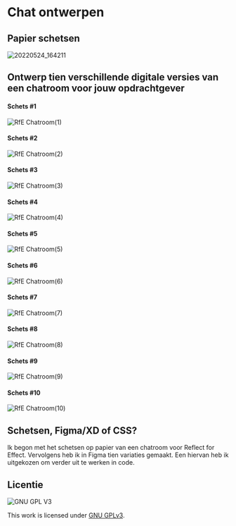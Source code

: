 # Chat ontwerpen

## Papier schetsen

![20220524_164211](https://user-images.githubusercontent.com/26089533/170064068-d76263c5-6c8e-4af6-94eb-71edd0232b12.jpg)

## Ontwerp tien verschillende digitale versies van een chatroom voor jouw opdrachtgever

#### Schets #1
![RfE Chatroom(1)](https://user-images.githubusercontent.com/26089533/170065776-1bce7dd0-3901-42c5-bd25-12cb4453bbb4.png)

#### Schets #2
![RfE Chatroom(2)](https://user-images.githubusercontent.com/26089533/170065867-6c981026-6ed7-4d05-9107-a45b0e726eed.png)

#### Schets #3
![RfE Chatroom(3)](https://user-images.githubusercontent.com/26089533/170066238-b69ca818-1a31-472e-b78f-e75c20291aee.png)

#### Schets #4
![RfE Chatroom(4)](https://user-images.githubusercontent.com/26089533/170066279-4f5d3239-2995-475d-88af-f93fb2ff8c16.png)

#### Schets #5
![RfE Chatroom(5)](https://user-images.githubusercontent.com/26089533/170066291-296a0ec8-5d72-4d27-be77-47f6687e5096.png)

#### Schets #6
![RfE Chatroom(6)](https://user-images.githubusercontent.com/26089533/170066304-cf6542b8-74b8-4bba-aef5-473edf985040.png)

#### Schets #7
![RfE Chatroom(7)](https://user-images.githubusercontent.com/26089533/170066313-840e0dec-32b0-47ef-b0f2-f65fb82333f3.png)

#### Schets #8
![RfE Chatroom(8)](https://user-images.githubusercontent.com/26089533/170066324-c5f12c0c-e329-4d16-b962-2f3db93530c3.png)

#### Schets #9
![RfE Chatroom(9)](https://user-images.githubusercontent.com/26089533/170066337-737b1c70-1af3-43ac-b9f5-84c7a6ecd476.png)

#### Schets #10
![RfE Chatroom(10)](https://user-images.githubusercontent.com/26089533/170066356-a226fd1e-19dd-4c87-a674-74649978e635.png)

## Schetsen, Figma/XD of CSS?
Ik begon met het schetsen op papier van een chatroom voor Reflect for Effect. Vervolgens heb ik in Figma tien variaties gemaakt. Een hiervan heb ik uitgekozen om verder uit te werken in code. 

## Licentie

![GNU GPL V3](https://www.gnu.org/graphics/gplv3-127x51.png)

This work is licensed under [GNU GPLv3](./LICENSE).
